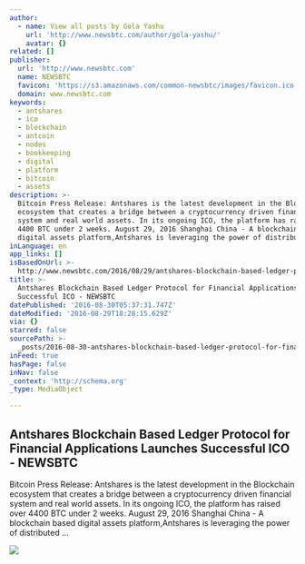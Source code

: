 ```yaml
---
author:
  - name: View all posts by Gola Yashu
    url: 'http://www.newsbtc.com/author/gola-yashu/'
    avatar: {}
related: []
publisher:
  url: 'http://www.newsbtc.com'
  name: NEWSBTC
  favicon: 'https://s3.amazonaws.com/common-newsbtc/images/favicon.ico'
  domain: www.newsbtc.com
keywords:
  - antshares
  - ico
  - blockchain
  - antcoin
  - nodes
  - bookkeeping
  - digital
  - platform
  - bitcoin
  - assets
description: >-
  Bitcoin Press Release: Antshares is the latest development in the Blockchain
  ecosystem that creates a bridge between a cryptocurrency driven financial
  system and real world assets. In its ongoing ICO, the platform has raised over
  4400 BTC under 2 weeks. August 29, 2016 Shanghai China - A blockchain based
  digital assets platform,Antshares is leveraging the power of distributed ...
inLanguage: en
app_links: []
isBasedOnUrl: >-
  http://www.newsbtc.com/2016/08/29/antshares-blockchain-based-ledger-protocol-for-financial-applications-launches-successful-ico/
title: >-
  Antshares Blockchain Based Ledger Protocol for Financial Applications Launches
  Successful ICO - NEWSBTC
datePublished: '2016-08-30T05:37:31.747Z'
dateModified: '2016-08-29T18:28:15.629Z'
via: {}
starred: false
sourcePath: >-
  _posts/2016-08-30-antshares-blockchain-based-ledger-protocol-for-financial-app.md
inFeed: true
hasPage: false
inNav: false
_context: 'http://schema.org'
_type: MediaObject

---
```

<article style=""><h1>Antshares Blockchain Based Ledger Protocol for Financial Applications Launches Successful ICO - NEWSBTC</h1><p>Bitcoin Press Release: Antshares is the latest development in the Blockchain ecosystem that creates a bridge between a cryptocurrency driven financial system and real world assets. In its ongoing ICO, the platform has raised over 4400 BTC under 2 weeks. August 29, 2016 Shanghai China - A blockchain based digital assets platform,Antshares is leveraging the power of distributed ...</p><img src="http://s3.amazonaws.com/main-newsbtc-images/2016/08/29191112/wp-1472494248805.png" /></article>
